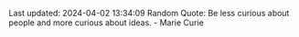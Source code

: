 Last updated: 2024-04-02 13:34:09
Random Quote: Be less curious about people and more curious about ideas. - Marie Curie